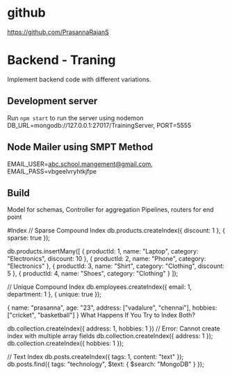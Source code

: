 # github
https://github.com/PrasannaRajanS

# Backend - Traning
Implement backend code with different variations.

## Development server
Run `npm start` to run the server using nodemon DB_URL=mongodb://127.0.0.1:27017/TrainingServer, PORT=5555

## Node Mailer using SMPT Method
EMAIL_USER=abc.school.mangement@gmail.com,  EMAIL_PASS=vbgeelvryhtkjfpe

## Build 
Model for schemas, Controller for aggregation Pipelines, routers for end point

#Index
// Sparse Compound Index
db.products.createIndex({ discount: 1 }, { sparse: true });

db.products.insertMany([
  { productId: 1, name: "Laptop", category: "Electronics", discount: 10 },
  { productId: 2, name: "Phone", category: "Electronics" },
  { productId: 3, name: "Shirt", category: "Clothing", discount: 5 },
  { productId: 4, name: "Shoes", category: "Clothing" }
]);

// Unique Compound Index
db.employees.createIndex({ email: 1, department: 1 }, { unique: true });

{
  name: "prasanna",
  age: "23",
  address: ["vadalure", "chennai"],
  hobbies: ["cricket", "basketball"]
}
What Happens If You Try to Index Both?

db.collection.createIndex({ address: 1, hobbies: 1 })
// Error: Cannot create index with multiple array fields
db.collection.createIndex({ address: 1 });
db.collection.createIndex({ hobbies: 1 });

// Text Index
db.posts.createIndex({ tags: 1, content: "text" });
db.posts.find({ tags: "technology", $text: { $search: "MongoDB" } });


